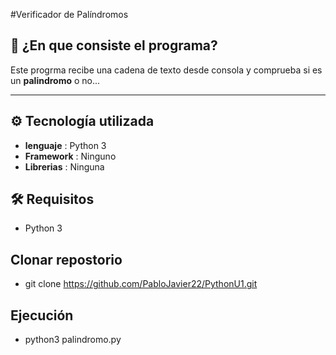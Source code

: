 #Verificador de Palíndromos
## 📌 ¿En que consiste el programa?

Este progrma recibe una cadena de texto desde consola y comprueba si es un **palindromo** o no...

---

## ⚙️ Tecnología utilizada

- **lenguaje** : Python 3
- **Framework** : Ninguno
- **Librerias** : Ninguna

## 🛠️ Requisitos

- Python 3

## Clonar repostorio

- git clone https://github.com/PabloJavier22/PythonU1.git

## Ejecución

- python3 palindromo.py

